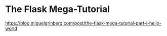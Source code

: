 # The Flask Mega-Tutorial
https://blog.miguelgrinberg.com/post/the-flask-mega-tutorial-part-i-hello-world